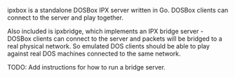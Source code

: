 ipxbox is a standalone DOSBox IPX server written in Go. DOSBox clients can
connect to the server and play together.

Also included is ipxbridge, which implements an IPX bridge server - DOSBox
clients can connect to the server and packets will be bridged to a real
physical network. So emulated DOS clients should be able to play against
real DOS machines connected to the same network.

TODO: Add instructions for how to run a bridge server.


